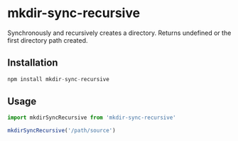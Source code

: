 # mkdir-sync-recursive
Synchronously and recursively creates a directory. Returns undefined or the first directory path created.

## Installation

```js
npm install mkdir-sync-recursive
```

## Usage

```js
import mkdirSyncRecursive from 'mkdir-sync-recursive'

mkdirSyncRecursive('/path/source')
```